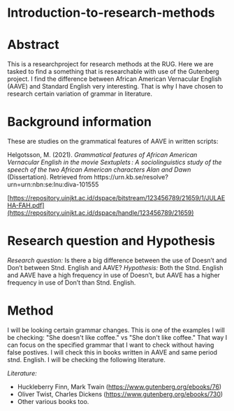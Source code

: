 # **Introduction-to-research-methods**
# **Abstract**
This is a researchproject for research methods at the RUG. Here we are tasked to find a something that is researchable with use of the Gutenberg project. I find the difference between African American Vernacular English (AAVE) and Standard English very interesting. That is why I have chosen to research certain variation of grammar in literature. 

# **Background information**
These are studies on the grammatical features of AAVE in written scripts: 
<div class="csl-bib-body">
  <div class="csl-entry">Helgotsson, M. (2021). <i>Grammatical features of African American Vernacular English in the movie Sextuplets : A sociolinguistics study of the speech of the two African American characters Alan and Dawn</i> (Dissertation). Retrieved from https://urn.kb.se/resolve?urn=urn:nbn:se:lnu:diva-101555</div>
</div>

[https://repository.uinjkt.ac.id/dspace/bitstream/123456789/21659/1/JULAEHA-FAH.pdf](https://repository.uinjkt.ac.id/dspace/handle/123456789/21659)

# **Research question and Hypothesis**
*Research question:*
Is there a big difference between the use of Doesn’t and Don’t between Stnd. English and AAVE?
*Hypothesis:*
Both the Stnd. English and AAVE have a high frequency in use of Doesn’t, but AAVE has a higher frequency in use of Don’t than Stnd. English. 

# **Method**
I will be looking certain grammar changes. This is one of the examples I will be checking: "She doesn't like coffee." vs "She don't like coffee." That way I can focus on the specified grammar that I want to check without having false postives. I will check this in books written in AAVE and same period stnd. English. I will be checking the following literature.

*Literature:*
- Huckleberry Finn, Mark Twain (https://www.gutenberg.org/ebooks/76)
- Oliver Twist, Charles Dickens (https://www.gutenberg.org/ebooks/730)
- Other various books too.

